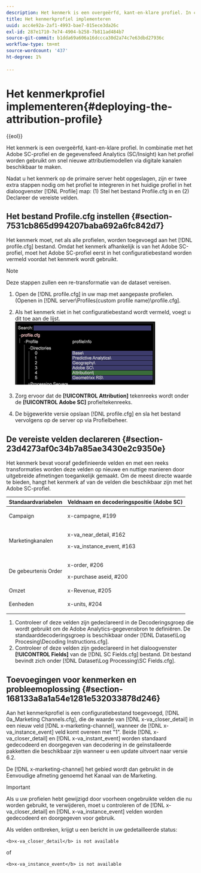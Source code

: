 ```yaml
---
description: Het kenmerk is een overgeërfd, kant-en-klare profiel. In combinatie met het Adobe SC-profiel en de gegevensfeed Analytics (SC/Insight) kan het profiel worden gebruikt om snel nieuwe attributiemodellen via digitale kanalen beschikbaar te maken.
title: Het kenmerkprofiel implementeren
uuid: acc4e92a-2af1-4993-bae7-015ece3da26c
exl-id: 287e1710-7e74-4904-b258-7b811ad484b7
source-git-commit: b1dda69a606a16dccca30d2a74c7e63dbd27936c
workflow-type: tm+mt
source-wordcount: '437'
ht-degree: 1%

---
```


# Het kenmerkprofiel implementeren{#deploying-the-attribution-profile}

{{eol}}

Het kenmerk is een overgeërfd, kant-en-klare profiel. In combinatie met het Adobe SC-profiel en de gegevensfeed Analytics (SC/Insight) kan het profiel worden gebruikt om snel nieuwe attributiemodellen via digitale kanalen beschikbaar te maken.

Nadat u het kenmerk op de primaire server hebt opgeslagen, zijn er twee extra stappen nodig om het profiel te integreren in het huidige profiel in het dialoogvenster [!DNL Profile] map: (1) Stel het bestand Profile.cfg in en (2) Declareer de vereiste velden.

## Het bestand Profile.cfg instellen {#section-7531cb865d994207baba692a6fc842d7}

Het kenmerk moet, net als alle profielen, worden toegevoegd aan het [!DNL profile.cfg] bestand. Omdat het kenmerk afhankelijk is van het Adobe SC-profiel, moet het Adobe SC-profiel eerst in het configuratiebestand worden vermeld voordat het kenmerk wordt gebruikt.

>[!NOTE]
>
>Deze stappen zullen een re-transformatie van de dataset vereisen.

1. Open de [!DNL profile.cfg] in uw map met aangepaste profielen. (Openen in [!DNL server\Profiles\(custom profile name)\profile.cfg].

1. Als het kenmerk niet in het configuratiebestand wordt vermeld, voegt u dit toe aan de lijst. ![](assets/new_profile_cfg.png)

1. Zorg ervoor dat de **[!UICONTROL Attribution]** tekenreeks wordt onder de **[!UICONTROL Adobe SC]** profieltekenreeks.

1. De bijgewerkte versie opslaan [!DNL profile.cfg] en sla het bestand vervolgens op de server op via Profielbeheer.

## De vereiste velden declareren {#section-23d4273af0c34b7a85ae3430e2c9350e}

Het kenmerk bevat vooraf gedefinieerde velden en met een reeks transformaties worden deze velden op nieuwe en nuttige manieren door uitgebreide afmetingen toegankelijk gemaakt. Om de meest directe waarde te bieden, hangt het kenmerk af van de velden die beschikbaar zijn met het Adobe SC-profiel.

<table id="table_97751B73CCAA4B96BB162641A178A68A"> 
 <thead> 
  <tr> 
   <th colname="col1" class="entry"> Standaardvariabelen </th> 
   <th colname="col2" class="entry"> Veldnaam en decoderingspositie (Adobe SC) </th> 
  </tr>
 </thead>
 <tbody> 
  <tr> 
   <td colname="col1"> Campaign </td> 
   <td colname="col2"> <p>x-campagne, #199 </p> </td> 
  </tr> 
  <tr> 
   <td colname="col1"> Marketingkanalen </td> 
   <td colname="col2"> <p>x-va_near_detail, #162 </p> <p>x-va_instance_event, #163 </p> </td> 
  </tr> 
  <tr> 
   <td colname="col1"> De gebeurtenis Order </td> 
   <td colname="col2"> <p>x-order, #206 </p> <p>x-purchase aseid, #200 </p> </td> 
  </tr> 
  <tr> 
   <td colname="col1"> Omzet </td> 
   <td colname="col2"> x-Revenue, #205 </td> 
  </tr> 
  <tr> 
   <td colname="col1"> Eenheden </td> 
   <td colname="col2"> <p>x-units, #204 </p> </td> 
  </tr> 
 </tbody> 
</table>

1. Controleer of deze velden zijn gedeclareerd in de Decoderingsgroep die wordt gebruikt om de Adobe Analytics-gegevensbron te definiëren. De standaarddecoderingsgroep is beschikbaar onder [!DNL Dataset\Log Procesing\Decoding Instructions.cfg].
1. Controleer of deze velden zijn gedeclareerd in het dialoogvenster **[!UICONTROL Fields]** van de [!DNL SC Fields.cfg] bestand. Dit bestand bevindt zich onder [!DNL Dataset\Log Processing\SC Fields.cfg].

## Toevoegingen voor kenmerken en probleemoplossing {#section-168133a8a1a54e1281e532033878d246}

Aan het kenmerkprofiel is een configuratiebestand toegevoegd, [!DNL 0a_Marketing Channels.cfg], die de waarde van [!DNL x-va_closer_detail] in een nieuw veld [!DNL x-marketing-channel], wanneer de [!DNL x-va_instance_event] veld komt overeen met &quot;1&quot;. Beide [!DNL x-va_closer_detail] en [!DNL x-va_instant_event] worden standaard gedecodeerd en doorgegeven van decodering in de geïnstalleerde pakketten die beschikbaar zijn wanneer u een update uitvoert naar versie 6.2.

De [!DNL x-marketing-channel] het gebied wordt dan gebruikt in de Eenvoudige afmeting genoemd het Kanaal van de Marketing.

>[!IMPORTANT]
>
>Als u uw profielen hebt gewijzigd door voorheen ongebruikte velden die nu worden gebruikt, te verwijderen, moet u controleren of de [!DNL x-va_closer_detail] en [!DNL x-va_instance_event] velden worden gedecodeerd en doorgegeven voor gebruik.

Als velden ontbreken, krijgt u een bericht in uw gedetailleerde status:

```
<b>x-va_closer_detail</b> is not available
```

of

```
<b>x-va_instance_event</b> is not available
```
